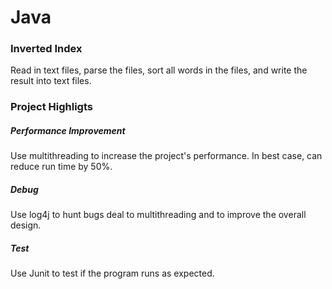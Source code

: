 # Java

### Inverted Index

Read in text files, parse the files, sort all words in the files, and write the result into text files.

### Project Highligts

##### Performance Improvement

Use multithreading to increase the project's performance. In best case, can reduce run time by 50%. 

##### Debug

Use log4j to hunt bugs deal to multithreading and to improve the overall design.

##### Test

Use Junit to test if the program runs as expected. 
